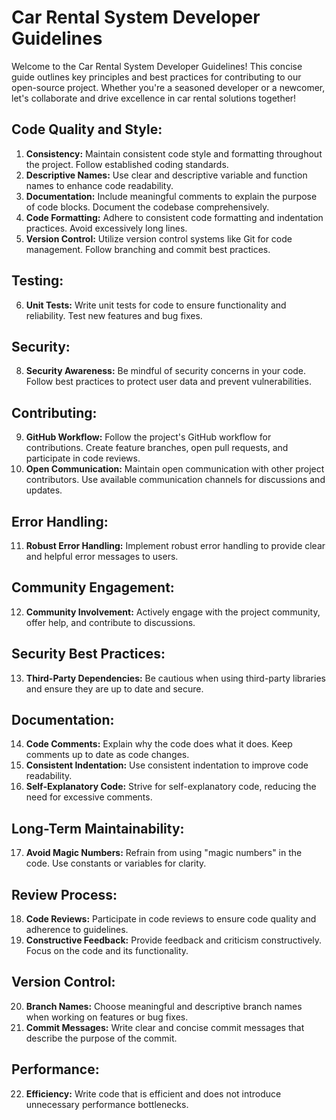 # Car Rental System Developer Guidelines

Welcome to the Car Rental System Developer Guidelines! This concise guide outlines key principles and best practices for contributing to our open-source project. Whether you're a seasoned developer or a newcomer, let's collaborate and drive excellence in car rental solutions together!

## Code Quality and Style:

1. **Consistency:** Maintain consistent code style and formatting throughout the project. Follow established coding standards.
2. **Descriptive Names:** Use clear and descriptive variable and function names to enhance code readability.
3. **Documentation:** Include meaningful comments to explain the purpose of code blocks. Document the codebase comprehensively.
4. **Code Formatting:** Adhere to consistent code formatting and indentation practices. Avoid excessively long lines.
5. **Version Control:** Utilize version control systems like Git for code management. Follow branching and commit best practices.

## Testing:

6. **Unit Tests:** Write unit tests for code to ensure functionality and reliability. Test new features and bug fixes.


## Security:

8. **Security Awareness:** Be mindful of security concerns in your code. Follow best practices to protect user data and prevent vulnerabilities.

## Contributing:

9. **GitHub Workflow:** Follow the project's GitHub workflow for contributions. Create feature branches, open pull requests, and participate in code reviews.
10. **Open Communication:** Maintain open communication with other project contributors. Use available communication channels for discussions and updates.

## Error Handling:

11. **Robust Error Handling:** Implement robust error handling to provide clear and helpful error messages to users.

## Community Engagement:

12. **Community Involvement:** Actively engage with the project community, offer help, and contribute to discussions.

## Security Best Practices:

13. **Third-Party Dependencies:** Be cautious when using third-party libraries and ensure they are up to date and secure.

## Documentation:

14. **Code Comments:** Explain why the code does what it does. Keep comments up to date as code changes.
15. **Consistent Indentation:** Use consistent indentation to improve code readability.
16. **Self-Explanatory Code:** Strive for self-explanatory code, reducing the need for excessive comments.

## Long-Term Maintainability:

17. **Avoid Magic Numbers:** Refrain from using "magic numbers" in the code. Use constants or variables for clarity.

## Review Process:

18. **Code Reviews:** Participate in code reviews to ensure code quality and adherence to guidelines.
19. **Constructive Feedback:** Provide feedback and criticism constructively. Focus on the code and its functionality.

## Version Control:

20. **Branch Names:** Choose meaningful and descriptive branch names when working on features or bug fixes.
21. **Commit Messages:** Write clear and concise commit messages that describe the purpose of the commit.

## Performance:

22. **Efficiency:** Write code that is efficient and does not introduce unnecessary performance bottlenecks.
